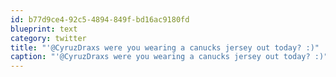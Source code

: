 ```yaml
---
id: b77d9ce4-92c5-4894-849f-bd16ac9180fd
blueprint: text
category: twitter
title: "'@CyruzDraxs were you wearing a canucks jersey out today? :)"
caption: "'@CyruzDraxs were you wearing a canucks jersey out today? :)"
---
```

